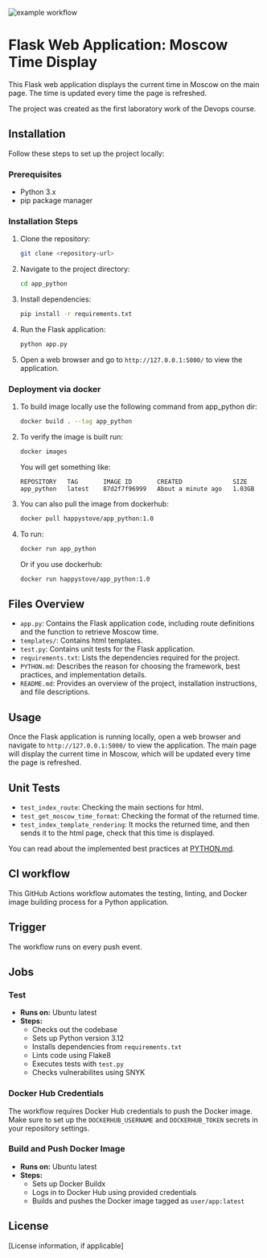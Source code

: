 ![example workflow](https://github.com/IlyaPechersky/S24-core-course-labs/.github/workflows/main.yml/badge.svg)

# Flask Web Application: Moscow Time Display

This Flask web application displays the current time in Moscow on the main page. The time is updated every time the page is refreshed.

The project was created as the first laboratory work of the Devops course.

## Installation

Follow these steps to set up the project locally:

### Prerequisites

- Python 3.x
- pip package manager

### Installation Steps

1. Clone the repository:

    ```bash
    git clone <repository-url>
    ```

2. Navigate to the project directory:

    ```bash
    cd app_python
    ```

3. Install dependencies:

    ```bash
    pip install -r requirements.txt
    ```

4. Run the Flask application:

    ```bash
    python app.py
    ```

5. Open a web browser and go to `http://127.0.0.1:5000/` to view the application.

### Deployment via docker

1. To build image locally use the following command from app_python dir:

    ```bash
    docker build . --tag app_python
    ```

2. To verify the image is built run:

    ```bash
    docker images
    ```

    You will get something like:
    ```console
    REPOSITORY   TAG       IMAGE ID       CREATED              SIZE
    app_python   latest    87d2f7f96999   About a minute ago   1.03GB
    ```

3. You can also pull the image from dockerhub:

    ```bash
    docker pull happystove/app_python:1.0
    ```

4. To run:
    
    ```bash
    docker run app_python
    ```

    Or if you use dockerhub:

    ```bash
    docker run happystove/app_python:1.0
    ```

## Files Overview

- `app.py`: Contains the Flask application code, including route definitions and the function to retrieve Moscow time.
- `templates/`: Contains html templates.
- `test.py`: Contains unit tests for the Flask application.
- `requirements.txt`: Lists the dependencies required for the project.
- `PYTHON.md`: Describes the reason for choosing the framework, best practices, and implementation details.
- `README.md`: Provides an overview of the project, installation instructions, and file descriptions.

## Usage

Once the Flask application is running locally, open a web browser and navigate to `http://127.0.0.1:5000/` to view the application. The main page will display the current time in Moscow, which will be updated every time the page is refreshed.

## Unit Tests

- `test_index_route`: Checking the main sections for html.
- `test_get_moscow_time_format`: Checking the format of the returned time.
- `test_index_template_rendering`: It mocks the returned time, and then sends it to the html page, check that this time is displayed.

You can read about the implemented best practices at [PYTHON.md](PYTHON.md).

## CI workflow

This GitHub Actions workflow automates the testing, linting, and Docker image building process for a Python application.

## Trigger
The workflow runs on every push event.

## Jobs

### Test
- **Runs on:** Ubuntu latest
- **Steps:**
  - Checks out the codebase
  - Sets up Python version 3.12
  - Installs dependencies from `requirements.txt`
  - Lints code using Flake8
  - Executes tests with `test.py`
  - Checks vulnerabilites using SNYK

### Docker Hub Credentials
The workflow requires Docker Hub credentials to push the Docker image. Make sure to set up the `DOCKERHUB_USERNAME` and `DOCKERHUB_TOKEN` secrets in your repository settings.

### Build and Push Docker Image
- **Runs on:** Ubuntu latest
- **Steps:**
  - Sets up Docker Buildx
  - Logs in to Docker Hub using provided credentials
  - Builds and pushes the Docker image tagged as `user/app:latest`


## License

[License information, if applicable]


